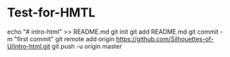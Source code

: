 # Test-for-HMTL
echo "# intro-html" >> README.md
git init
git add README.md
git commit -m "first commit"
git remote add origin https://github.com/Silhouettes-of-U/intro-html.git
git push -u origin master
                
